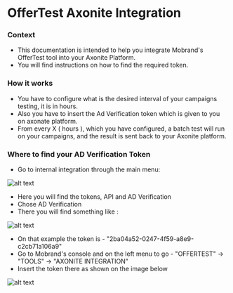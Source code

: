 # OfferTest Axonite Integration

### Context

 * This documentation is intended to help you integrate Mobrand's OfferTest tool into your Axonite Platform.
 * You will find instructions on how to find the required token.
 
### How it works

 * You have to configure what is the desired interval of your campaigns testing, it is in hours.
 * Also you have to insert the Ad Verification token which is given to you on axonate platform.
 * From every X ( hours ), which you have configured, a batch test will run on your campaigns, and the result is sent back to your Axonite platform.

### Where to find your AD Verification Token

 * Go to internal integration through the main menu:
 
 ![alt text](http://static.mobrand.net/axonate_1.png "")

 * Here you will find the tokens, API and AD Verification
 * Chose AD Verification
 * There you will find something like :
 
 ![alt text](http://static.mobrand.net/axonate_2.png "")

 * On that example the token is - "2ba04a52-0247-4f59-a8e9-c2cb71a106a9"
 * Go to Mobrand's console and on the left menu to go - "OFFERTEST" -> "TOOLS" -> "AXONITE INTEGRATION"
 * Insert the token there as shown on the image below

 ![alt text](http://static.mobrand.net/axonite_integration_offertest.png "")


